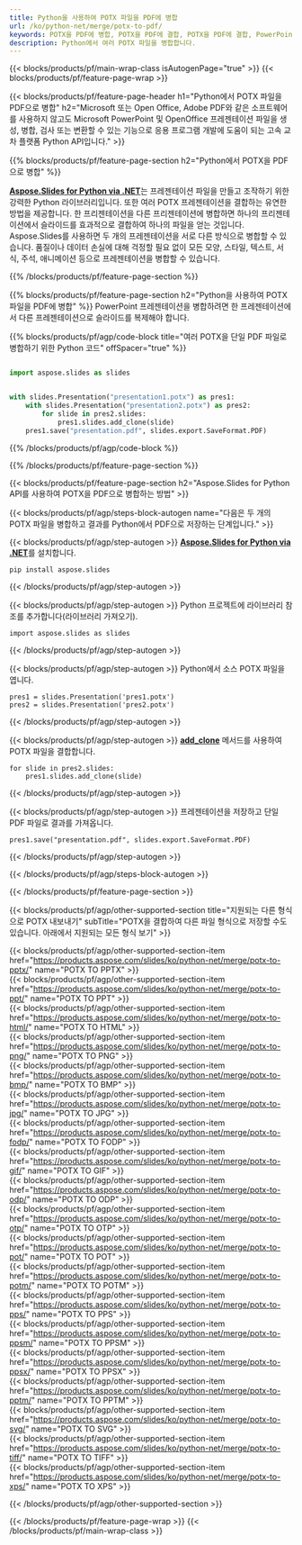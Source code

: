 ```yaml
---
title: Python을 사용하여 POTX 파일을 PDF에 병합
url: /ko/python-net/merge/potx-to-pdf/
keywords: POTX을 PDF에 병합, POTX을 PDF에 결합, POTX을 PDF에 결합, PowerPoint, Presentation, PDF, Python, Aspose
description: Python에서 여러 POTX 파일을 병합합니다.
---
```


{{< blocks/products/pf/main-wrap-class isAutogenPage="true" >}}
{{< blocks/products/pf/feature-page-wrap >}}

{{< blocks/products/pf/feature-page-header h1="Python에서 POTX 파일을 PDF으로 병합" h2="Microsoft 또는 Open Office, Adobe PDF와 같은 소프트웨어를 사용하지 않고도 Microsoft PowerPoint 및 OpenOffice 프레젠테이션 파일을 생성, 병합, 검사 또는 변환할 수 있는 기능으로 응용 프로그램 개발에 도움이 되는 고속 교차 플랫폼 Python API입니다." >}}

{{% blocks/products/pf/feature-page-section h2="Python에서 POTX을 PDF으로 병합" %}}

[**Aspose.Slides for Python via .NET**](https://products.aspose.com/slides/ko/python-net/)는 프레젠테이션 파일을 만들고 조작하기 위한 강력한 Python 라이브러리입니다. 또한 여러 POTX 프레젠테이션을 결합하는 유연한 방법을 제공합니다. 한 프리젠테이션을 다른 프리젠테이션에 병합하면 하나의 프리젠테이션에서 슬라이드를 효과적으로 결합하여 하나의 파일을 얻는 것입니다. Aspose.Slides를 사용하면 두 개의 프레젠테이션을 서로 다른 방식으로 병합할 수 있습니다. 품질이나 데이터 손실에 대해 걱정할 필요 없이 모든 모양, 스타일, 텍스트, 서식, 주석, 애니메이션 등으로 프레젠테이션을 병합할 수 있습니다.

{{% /blocks/products/pf/feature-page-section %}}

{{% blocks/products/pf/feature-page-section  h2="Python을 사용하여 POTX 파일을 PDF에 병합" %}}
PowerPoint 프레젠테이션을 병합하려면 한 프레젠테이션에서 다른 프레젠테이션으로 슬라이드를 복제해야 합니다.

{{% blocks/products/pf/agp/code-block title="여러 POTX을 단일 PDF 파일로 병합하기 위한 Python 코드" offSpacer="true" %}}

```python

import aspose.slides as slides


with slides.Presentation("presentation1.potx") as pres1:
    with slides.Presentation("presentation2.potx") as pres2:
        for slide in pres2.slides:
            pres1.slides.add_clone(slide)
    pres1.save("presentation.pdf", slides.export.SaveFormat.PDF)
```


{{% /blocks/products/pf/agp/code-block %}}

{{% /blocks/products/pf/feature-page-section %}}

{{< blocks/products/pf/feature-page-section  h2="Aspose.Slides for Python API를 사용하여 POTX을 PDF으로 병합하는 방법" >}}

{{< blocks/products/pf/agp/steps-block-autogen name="다음은 두 개의 POTX 파일을 병합하고 결과를 Python에서 PDF으로 저장하는 단계입니다." >}}

{{< blocks/products/pf/agp/step-autogen >}}
[**Aspose.Slides for Python via .NET**](https://products.aspose.com/slides/ko/python-net/)를 설치합니다.
```
pip install aspose.slides
```
{{< /blocks/products/pf/agp/step-autogen >}}

{{< blocks/products/pf/agp/step-autogen >}}
Python 프로젝트에 라이브러리 참조를 추가합니다(라이브러리 가져오기).
```
import aspose.slides as slides
```
{{< /blocks/products/pf/agp/step-autogen >}}

{{< blocks/products/pf/agp/step-autogen >}}
Python에서 소스 POTX 파일을 엽니다.
```
pres1 = slides.Presentation('pres1.potx')
pres2 = slides.Presentation('pres2.potx')
```
{{< /blocks/products/pf/agp/step-autogen >}}

{{< blocks/products/pf/agp/step-autogen >}}
[**add_clone**](https://reference.aspose.com/slides/python-net/aspose.slides/islidecollection/#methods) 메서드를 사용하여 POTX 파일을 결합합니다.
```
for slide in pres2.slides:
    pres1.slides.add_clone(slide)
```
{{< /blocks/products/pf/agp/step-autogen >}}

{{< blocks/products/pf/agp/step-autogen >}}
프레젠테이션을 저장하고 단일 PDF 파일로 결과를 가져옵니다.
```
pres1.save("presentation.pdf", slides.export.SaveFormat.PDF)
```

{{< /blocks/products/pf/agp/step-autogen >}}

{{< /blocks/products/pf/agp/steps-block-autogen >}}

{{< /blocks/products/pf/feature-page-section >}}

{{< blocks/products/pf/agp/other-supported-section title="지원되는 다른 형식으로 POTX 내보내기" subTitle="POTX을 결합하여 다른 파일 형식으로 저장할 수도 있습니다. 아래에서 지원되는 모든 형식 보기" >}}

{{< blocks/products/pf/agp/other-supported-section-item href="https://products.aspose.com/slides/ko/python-net/merge/potx-to-pptx/" name="POTX TO PPTX" >}}  
{{< blocks/products/pf/agp/other-supported-section-item href="https://products.aspose.com/slides/ko/python-net/merge/potx-to-ppt/" name="POTX TO PPT" >}}  
{{< blocks/products/pf/agp/other-supported-section-item href="https://products.aspose.com/slides/ko/python-net/merge/potx-to-html/" name="POTX TO HTML" >}}  
{{< blocks/products/pf/agp/other-supported-section-item href="https://products.aspose.com/slides/ko/python-net/merge/potx-to-png/" name="POTX TO PNG" >}}  
{{< blocks/products/pf/agp/other-supported-section-item href="https://products.aspose.com/slides/ko/python-net/merge/potx-to-bmp/" name="POTX TO BMP" >}}  
{{< blocks/products/pf/agp/other-supported-section-item href="https://products.aspose.com/slides/ko/python-net/merge/potx-to-jpg/" name="POTX TO JPG" >}}  
{{< blocks/products/pf/agp/other-supported-section-item href="https://products.aspose.com/slides/ko/python-net/merge/potx-to-fodp/" name="POTX TO FODP" >}}  
{{< blocks/products/pf/agp/other-supported-section-item href="https://products.aspose.com/slides/ko/python-net/merge/potx-to-gif/" name="POTX TO GIF" >}}  
{{< blocks/products/pf/agp/other-supported-section-item href="https://products.aspose.com/slides/ko/python-net/merge/potx-to-odp/" name="POTX TO ODP" >}}  
{{< blocks/products/pf/agp/other-supported-section-item href="https://products.aspose.com/slides/ko/python-net/merge/potx-to-otp/" name="POTX TO OTP" >}}  
{{< blocks/products/pf/agp/other-supported-section-item href="https://products.aspose.com/slides/ko/python-net/merge/potx-to-pot/" name="POTX TO POT" >}}  
{{< blocks/products/pf/agp/other-supported-section-item href="https://products.aspose.com/slides/ko/python-net/merge/potx-to-potm/" name="POTX TO POTM" >}}  
{{< blocks/products/pf/agp/other-supported-section-item href="https://products.aspose.com/slides/ko/python-net/merge/potx-to-pps/" name="POTX TO PPS" >}}  
{{< blocks/products/pf/agp/other-supported-section-item href="https://products.aspose.com/slides/ko/python-net/merge/potx-to-ppsm/" name="POTX TO PPSM" >}}  
{{< blocks/products/pf/agp/other-supported-section-item href="https://products.aspose.com/slides/ko/python-net/merge/potx-to-ppsx/" name="POTX TO PPSX" >}}  
{{< blocks/products/pf/agp/other-supported-section-item href="https://products.aspose.com/slides/ko/python-net/merge/potx-to-pptm/" name="POTX TO PPTM" >}}  
{{< blocks/products/pf/agp/other-supported-section-item href="https://products.aspose.com/slides/ko/python-net/merge/potx-to-svg/" name="POTX TO SVG" >}}  
{{< blocks/products/pf/agp/other-supported-section-item href="https://products.aspose.com/slides/ko/python-net/merge/potx-to-tiff/" name="POTX TO TIFF" >}}  
{{< blocks/products/pf/agp/other-supported-section-item href="https://products.aspose.com/slides/ko/python-net/merge/potx-to-xps/" name="POTX TO XPS" >}}  


{{< /blocks/products/pf/agp/other-supported-section >}}

{{< /blocks/products/pf/feature-page-wrap >}}
{{< /blocks/products/pf/main-wrap-class >}}